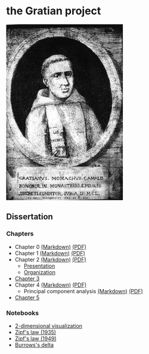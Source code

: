 # the Gratian project

![Gratian](img/Gratian.jpg)

## Dissertation

### Chapters

- Chapter 0 [(Markdown)](Chapter0/chapter0.markdown) [(PDF)](Chapter0/chapter0.pdf)
- Chapter 1 [(Markdown)](Chapter1/chapter1.markdown) [(PDF)](Chapter1/chapter1.pdf)
- Chapter 2 [(Markdown)](Chapter2/chapter2.md) [(PDF)](Chapter2/chapter2.pdf)
  - [Presentation](Chapter2/presentation.md)
  - [Organization](Chapter2/organization.md)
- [Chapter 3](Chapter3/chapter3.md)
- Chapter 4 [(Markdown)](Chapter4/chapter4.md) [(PDF)](Chapter4/chapter4.pdf)
  - Principal component analysis [(Markdown)](Chapter4/pca.md) [(PDF)](Chapter4/pca.pdf)
- [Chapter 5](Chapter5/chapter5.md)

### Notebooks

- [2-dimensional visualization](Notebooks/Burrows/Visualization.ipynb)
- [Zipf's law (1935)](Notebooks/Zipf/Zipf35.ipynb)
- [Zipf's law (1949)](Notebooks/Zipf/Zipf49.ipynb)
- [Burrows's delta](Notebooks/Burrows/Burrows.ipynb)
